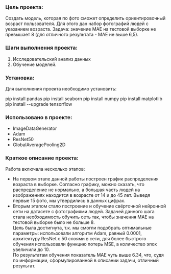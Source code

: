 ### Цель проекта:

Создать модель, которая по фото сможет определить ориентировочный возраст пользователя. Для этого дан набор фотографий людей с указанием возраста. 
Задача: значение MAE на тестовой выборке не превышает 8 (для отличного результата - MAE не выше 6,5). 


### Шаги выполнения проекта:

1. Исследовательский анализ данных
2. Обучение моделей.

### Установка:

Для выполнения проекта необходимо установить:

pip install pandas
pip install seaborn
pip install numpy
pip install matplotlib
pip install --upgrade tensorflow


### Использовано в проекте:

- ImageDataGenerator
- Adam
- ResNet50
- GlobalAveragePooling2D

### Краткое описание проекта:

Работа включала несколько этапов:

- На первом этапе данной работы построен график распределения возраста в выборке. Согласно графику, можно сказать, что распределение не нормально, а большая часть людей на изображениях находится в возрасте от 14 и до 45 лет. Выведя первые 15 фото, мы утвердились в данных цифрах.  
- Вторым этапом стало построение и обучение свёрточной нейронной сети на датасете с фотографиями людей. Задачей данного шага стала необходимость обучить сеть так, чтобы значения MAE на тестовой выборке было не больше 8.  
Цель была достигнута, т.к. мы смогли подобрать оптимальные параметры: использовали алгоритм Adam, равный 0.0001, архитектуру ResNet с 50 слоями в сети, для более быстрого обучения использовали функцию потерь MSE, а количество эпох увеличили до 10.  
По результатам обучения показатель MAE чуть выше 6.34, что, судя по информации, сформулированной в описании задачи, отличный результат.